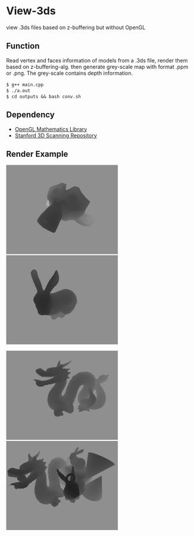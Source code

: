 # View-3ds
view .3ds files based on z-buffering but without OpenGL

## Function
Read vertex and faces information of models from a .3ds file, render them based on z-buffering-alg. then generate grey-scale map with format .ppm or .png. The grey-scale contains depth information.

```
$ g++ main.cpp
$ ./a.out
$ cd outputs && bash conv.sh
```

## Dependency
 - [OpenGL Mathematics Library](https://glm.g-truc.net/0.9.8/index.html)
 - [Stanford 3D Scanning Repository](http://graphics.stanford.edu/data/3Dscanrep/)


## Render Example


<img src="./test4.png" width="300"/> <img src="./test3.png" width="300"/> 

<img src="./test5.png" width="300"/> <img src="./out.png" width="300"/> 

<!-- ![Monkey](./test4.png)  ![Monkey](./test4.png) -->


<!-- <div style="float:left;border:solid 2px 000;margin:2px;"><img src="./test5.png"  width="250" alt="Dragon"></div> -->

<!-- <div style="float:left;border:solid 2px 000;margin:2px;"><img src="./out.png" width="250" alt="Complex"></div> -->

